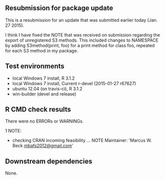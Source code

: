 ## Resubmission for package update
This is a resubmission for an update that was submitted earlier today (Jan. 27 2015).

I think I have fixed the NOTE that was received on submission regarding the export of unregistered S3 methods.  This included changes to NAMESPACE by adding S3method(print, foo) for a print method for class foo, repeated for each S3 method in my package.

## Test environments
* local Windows 7 install, R 3.1.2 
* local Windows 7 install, Current r-devel (2015-01-27 r67627)
* ubuntu 12.04 (on travis-ci), R 3.1.2
* win-builder (devel and release)

## R CMD check results
There were no ERRORs or WARNINGs.

1 NOTE:

* checking CRAN incoming feasibility ... NOTE
Maintainer: 'Marcus W. Beck <mbafs2012@gmail.com>'

## Downstream dependencies
None.